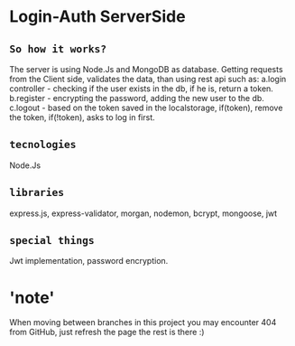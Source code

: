 # Login-Auth ServerSide

## `So how it works?`
The server is using Node.Js and MongoDB as database.
Getting requests from the Client side, validates the data, than using rest api such as:
a.login controller - checking if the user exists in the db, if he is, return a token.
b.register - encrypting the password, adding the new user to the db.
c.logout - based on the token saved in the localstorage, if(token), remove the token, if(!token), asks to log in first.

## `tecnologies`
Node.Js

## `libraries`
express.js, express-validator, morgan, nodemon, bcrypt, mongoose, jwt

## `special things`
Jwt implementation, password encryption.

# 'note' 
When moving between branches in this project you may encounter 404 from GitHub, just refresh the page the rest is there :)

